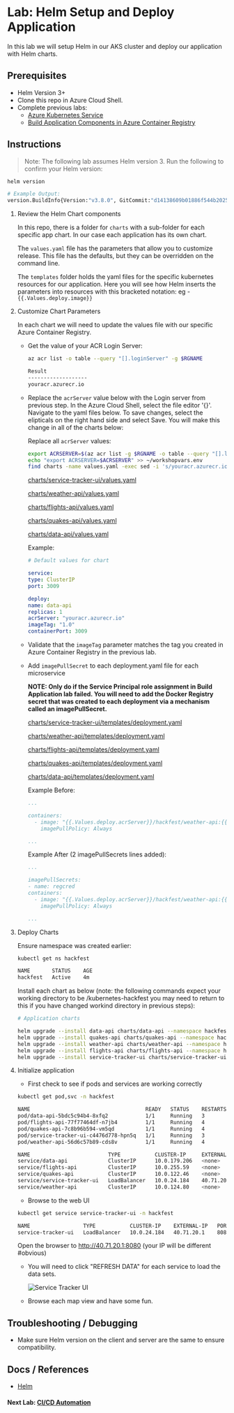 # Lab: Helm Setup and Deploy Application

In this lab we will setup Helm in our AKS cluster and deploy our application with Helm charts.

## Prerequisites

* Helm Version 3+
* Clone this repo in Azure Cloud Shell.
* Complete previous labs:
    * [Azure Kubernetes Service](../create-aks-cluster/README.md)
    * [Build Application Components in Azure Container Registry](../build-application/README.md)

## Instructions

>Note: The following lab assumes Helm version 3. Run the following to confirm your Helm version:
```bash
helm version

# Example Output:
version.BuildInfo{Version:"v3.8.0", GitCommit:"d14138609b01886f544b2025f5000351c9eb092e", GitTreeState:"clean", GoVersion:"go1.17.5"}
```

1. Review the Helm Chart components

    In this repo, there is a folder for `charts` with a sub-folder for each specific app chart. In our case each application has its own chart. 

    The `values.yaml` file has the parameters that allow you to customize release. This file has the defaults, but they can be overridden on the command line. 

    The `templates` folder holds the yaml files for the specific kubernetes resources for our application. Here you will see how Helm inserts the parameters into resources with this bracketed notation: eg -  `{{.Values.deploy.image}}`

1. Customize Chart Parameters

    In each chart we will need to update the values file with our specific Azure Container Registry. 

    * Get the value of your ACR Login Server:

        ```bash
        az acr list -o table --query "[].loginServer" -g $RGNAME

        Result
        -------------------
        youracr.azurecr.io

        ```

    * Replace the `acrServer` value below with the Login server from previous step. In the Azure Cloud Shell, select the file editor '{}'.  Navigate to the yaml files below.  To save changes, select the elipticals on the right hand side and select Save. You will make this change in all of the charts below:
    
        Replace all `acrServer` values:
        ```bash
        export ACRSERVER=$(az acr list -g $RGNAME -o table --query "[].loginServer" --output json | jq -r '.[]')
        echo "export ACRSERVER=$ACRSERVER" >> ~/workshopvars.env
        find charts -name values.yaml -exec sed -i 's/youracr.azurecr.io/'${ACRSERVER}'/g' {} \;

        ```

        [charts/service-tracker-ui/values.yaml](../../charts/service-tracker-ui/values.yaml)

        [charts/weather-api/values.yaml](../../charts/weather-api/values.yaml)

        [charts/flights-api/values.yaml](../../charts/flights-api/values.yaml)

        [charts/quakes-api/values.yaml](../../charts/quakes-api/values.yaml)

        [charts/data-api/values.yaml](../../charts/data-api/values.yaml)

        Example:
        ```yaml
        # Default values for chart

        service:
        type: ClusterIP
        port: 3009

        deploy:
        name: data-api
        replicas: 1
        acrServer: "youracr.azurecr.io"
        imageTag: "1.0"
        containerPort: 3009
        ```

    * Validate that the `imageTag` parameter matches the tag you created in Azure Container Registry in the previous lab.

    * Add `imagePullSecret` to each deployment.yaml file for each microservice

        **NOTE: Only do if the Service Principal role assignment in Build Application lab failed. You will need to add the Docker Registry secret that was created to each deployment via a mechanism called an imagePullSecret.**

        [charts/service-tracker-ui/templates/deployment.yaml](../../charts/service-tracker-ui/templates/deployment.yaml)

        [charts/weather-api/templates/deployment.yaml](../../charts/weather-api/templates/deployment.yaml)

        [charts/flights-api/templates/deployment.yaml](../../charts/flights-api/templates/deployment.yaml)

        [charts/quakes-api/templates/deployment.yaml](../../charts/quakes-api/templates/deployment.yaml)

        [charts/data-api/templates/deployment.yaml](../../charts/data-api/templates/deployment.yaml)

        Example Before:
        ```yaml
        ...

        containers:
          - image: "{{.Values.deploy.acrServer}}/hackfest/weather-api:{{.Values.deploy.imageTag}}"
            imagePullPolicy: Always

        ...
        ```

        Example After (2 imagePullSecrets lines added):
        ```yaml
        ...

        imagePullSecrets:
        - name: regcred
        containers:
          - image: "{{.Values.deploy.acrServer}}/hackfest/weather-api:{{.Values.deploy.imageTag}}"
            imagePullPolicy: Always

        ...
        ```

1. Deploy Charts

    Ensure namespace was created earlier:
    ```bash
    kubectl get ns hackfest

    NAME       STATUS    AGE
    hackfest   Active    4m
    ```

    Install each chart as below (note: the following commands expect your working directory to be /kubernetes-hackfest you may need to return to this if you have changed workind directory in previous steps):

    ```bash
    # Application charts

    helm upgrade --install data-api charts/data-api --namespace hackfest
    helm upgrade --install quakes-api charts/quakes-api --namespace hackfest
    helm upgrade --install weather-api charts/weather-api --namespace hackfest
    helm upgrade --install flights-api charts/flights-api --namespace hackfest
    helm upgrade --install service-tracker-ui charts/service-tracker-ui --namespace hackfest
    ```

1. Initialize application

    * First check to see if pods and services are working correctly

    ```bash
    kubectl get pod,svc -n hackfest

    NAME                                     READY   STATUS    RESTARTS   AGE
    pod/data-api-5bdc5c94b4-8xfq2            1/1     Running   3          5d3h
    pod/flights-api-77f77464df-n7jb4         1/1     Running   4          5d15h
    pod/quakes-api-7c8b96b594-vm5qd          1/1     Running   4          5d15h
    pod/service-tracker-ui-c4476d778-hpn5q   1/1     Running   3          5d6h
    pod/weather-api-56d6c57b89-cds8v         1/1     Running   4          5d15h

    NAME                         TYPE           CLUSTER-IP     EXTERNAL-IP   PORT(S)          AGE
    service/data-api             ClusterIP      10.0.179.206   <none>        3009/TCP         7d4h
    service/flights-api          ClusterIP      10.0.255.59    <none>        3003/TCP         7d4h
    service/quakes-api           ClusterIP      10.0.122.46    <none>        3012/TCP         7d4h
    service/service-tracker-ui   LoadBalancer   10.0.24.184    40.71.20.1    8080:30757/TCP   5d6h
    service/weather-api          ClusterIP      10.0.124.80    <none>        3015/TCP         7d4h
    ```

    * Browse to the web UI

    ```bash
    kubectl get service service-tracker-ui -n hackfest

    NAME                 TYPE           CLUSTER-IP    EXTERNAL-IP   PORT(S)          AGE
    service-tracker-ui   LoadBalancer   10.0.24.184   40.71.20.1    8080:30757/TCP   5d6h
    ```

    Open the browser to http://40.71.20.1:8080 (your IP will be different #obvious)

    * You will need to click "REFRESH DATA" for each service to load the data sets.

        ![Service Tracker UI](service-tracker-ui.png)

    * Browse each map view and have some fun.

## Troubleshooting / Debugging

* Make sure Helm version on the client and server are the same to ensure compatibility.

## Docs / References

* [Helm](http://helm.sh)

#### Next Lab: [CI/CD Automation](../cicd-automation/README.md)
